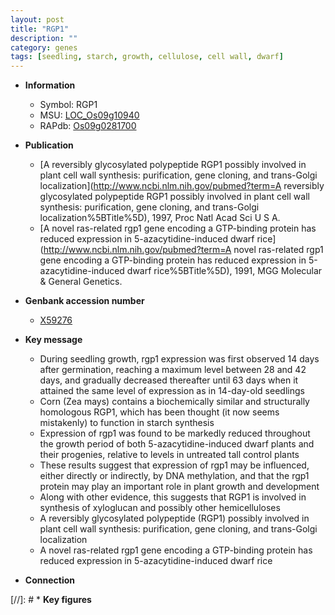 ```yaml
---
layout: post
title: "RGP1"
description: ""
category: genes
tags: [seedling, starch, growth, cellulose, cell wall, dwarf]
---
```


* **Information**  
    + Symbol: RGP1  
    + MSU: [LOC_Os09g10940](http://rice.uga.edu/cgi-bin/ORF_infopage.cgi?orf=LOC_Os09g10940)  
    + RAPdb: [Os09g0281700](https://rapdb.dna.affrc.go.jp/locus/?name=Os09g0281700)  

* **Publication**  
    + [A reversibly glycosylated polypeptide RGP1 possibly involved in plant cell wall synthesis: purification, gene cloning, and trans-Golgi localization](http://www.ncbi.nlm.nih.gov/pubmed?term=A reversibly glycosylated polypeptide RGP1 possibly involved in plant cell wall synthesis: purification, gene cloning, and trans-Golgi localization%5BTitle%5D), 1997, Proc Natl Acad Sci U S A.
    + [A novel ras-related rgp1 gene encoding a GTP-binding protein has reduced expression in 5-azacytidine-induced dwarf rice](http://www.ncbi.nlm.nih.gov/pubmed?term=A novel ras-related rgp1 gene encoding a GTP-binding protein has reduced expression in 5-azacytidine-induced dwarf rice%5BTitle%5D), 1991, MGG Molecular & General Genetics.

* **Genbank accession number**  
    + [X59276](http://www.ncbi.nlm.nih.gov/nuccore/X59276)

* **Key message**  
    + During seedling growth, rgp1 expression was first observed 14 days after germination, reaching a maximum level between 28 and 42 days, and gradually decreased thereafter until 63 days when it attained the same level of expression as in 14-day-old seedlings
    + Corn (Zea mays) contains a biochemically similar and structurally homologous RGP1, which has been thought (it now seems mistakenly) to function in starch synthesis
    + Expression of rgp1 was found to be markedly reduced throughout the growth period of both 5-azacytidine-induced dwarf plants and their progenies, relative to levels in untreated tall control plants
    + These results suggest that expression of rgp1 may be influenced, either directly or indirectly, by DNA methylation, and that the rgp1 protein may play an important role in plant growth and development
    + Along with other evidence, this suggests that RGP1 is involved in synthesis of xyloglucan and possibly other hemicelluloses
    + A reversibly glycosylated polypeptide (RGP1) possibly involved in plant cell wall synthesis: purification, gene cloning, and trans-Golgi localization
    + A novel ras-related rgp1 gene encoding a GTP-binding protein has reduced expression in 5-azacytidine-induced dwarf rice

* **Connection**  

[//]: # * **Key figures**  


